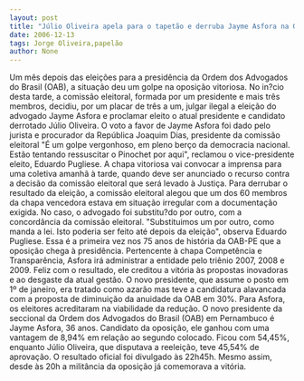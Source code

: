 ```yaml
---
layout: post
title: "Júlio Oliveira apela para o tapetão e derruba Jayme Asfora na OAB"
date: 2006-12-13
tags: Jorge Oliveira,papelão
author: None
---
```

Um mês depois das eleições para a presidência da Ordem dos Advogados do Brasil (OAB), a situação deu um golpe na oposição vitoriosa. 
No in?cio desta tarde, a comissão eleitoral, formada por um presidente e mais três membros, decidiu, por um placar de três a um, julgar ilegal a eleição do advogado Jayme Asfora e proclamar eleito o atual presidente e candidato derrotado Júlio Oliveira. 
O voto a favor de Jayme Asfora foi dado pelo jurista e procurador da República Joaquim Dias, presidente da comissão eleitoral
\"É um golpe vergonhoso, em pleno berço da democracia nacional. Estão tentando ressuscitar o Pinochet por aqui\", reclamou o vice-presidente eleito, Eduardo Pugliese.
A chapa vitoriosa vai convocar a imprensa para uma coletiva amanhã à tarde, quando deve ser anunciado o recurso contra a decisão da comissão eleitoral que será levado à Justiça.
Para derrubar o resultado da eleição, a comissão eleitoral alegou que um dos 60 membros da chapa vencedora estava em situação irregular com a documentação exigida. No caso, o advogado foi substitu?do por outro, com a concordância da comissão eleitoral. \"Substituimos um por outro, como manda a lei. Isto poderia ser feito até depois da eleição\", observa Eduardo Pugliese.
Essa é a primeira vez nos 75 anos de história da OAB-PE que a oposição chega à presidência. Pertencente à chapa Competência e Transparência, Asfora irá administrar a entidade pelo triênio 2007, 2008 e 2009. Feliz com o resultado, ele creditou a vitória às propostas inovadoras e ao desgaste da atual gestão. 
O novo presidente, que assume o posto em 1º de janeiro, era tratado como azarão mas teve
 a candidatura alavancada com a proposta de diminuição da anuidade da OAB em 30%. Para Asfora, os eleitores acreditaram na viabilidade da redução.
O novo presidente da seccional da Ordem dos Advogados do Brasil (OAB) em Pernambuco é Jayme Asfora, 36 anos. Candidato da oposição, ele ganhou com uma vantagem de 8,94% em relação ao segundo colocado. Ficou com 54,45%, enquanto Júlio Oliveira, que disputava a reeleição, teve 45,54% de aprovação. O resultado oficial foi divulgado às 22h45h. Mesmo assim, desde às 20h a militância da oposição já comemorava a vitória. 